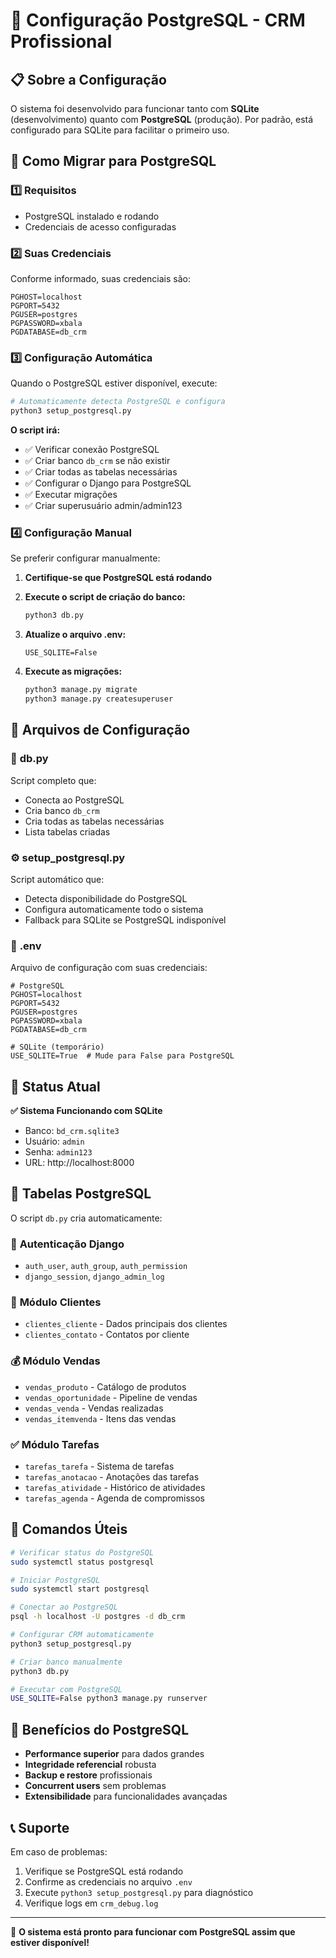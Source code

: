 # 🐘 Configuração PostgreSQL - CRM Profissional

## 📋 Sobre a Configuração

O sistema foi desenvolvido para funcionar tanto com **SQLite** (desenvolvimento) quanto com **PostgreSQL** (produção). Por padrão, está configurado para SQLite para facilitar o primeiro uso.

## 🚀 Como Migrar para PostgreSQL

### 1️⃣ **Requisitos**
- PostgreSQL instalado e rodando
- Credenciais de acesso configuradas

### 2️⃣ **Suas Credenciais**
Conforme informado, suas credenciais são:
```env
PGHOST=localhost
PGPORT=5432
PGUSER=postgres
PGPASSWORD=xbala
PGDATABASE=db_crm
```

### 3️⃣ **Configuração Automática**

Quando o PostgreSQL estiver disponível, execute:

```bash
# Automaticamente detecta PostgreSQL e configura
python3 setup_postgresql.py
```

**O script irá:**
- ✅ Verificar conexão PostgreSQL
- ✅ Criar banco `db_crm` se não existir
- ✅ Criar todas as tabelas necessárias
- ✅ Configurar o Django para PostgreSQL
- ✅ Executar migrações
- ✅ Criar superusuário admin/admin123

### 4️⃣ **Configuração Manual**

Se preferir configurar manualmente:

1. **Certifique-se que PostgreSQL está rodando**
2. **Execute o script de criação do banco:**
   ```bash
   python3 db.py
   ```

3. **Atualize o arquivo .env:**
   ```env
   USE_SQLITE=False
   ```

4. **Execute as migrações:**
   ```bash
   python3 manage.py migrate
   python3 manage.py createsuperuser
   ```

## 📁 **Arquivos de Configuração**

### 🔧 **db.py**
Script completo que:
- Conecta ao PostgreSQL
- Cria banco `db_crm`
- Cria todas as tabelas necessárias
- Lista tabelas criadas

### ⚙️ **setup_postgresql.py**
Script automático que:
- Detecta disponibilidade do PostgreSQL
- Configura automaticamente todo o sistema
- Fallback para SQLite se PostgreSQL indisponível

### 📝 **.env**
Arquivo de configuração com suas credenciais:
```env
# PostgreSQL
PGHOST=localhost
PGPORT=5432
PGUSER=postgres
PGPASSWORD=xbala
PGDATABASE=db_crm

# SQLite (temporário)
USE_SQLITE=True  # Mude para False para PostgreSQL
```

## 🔄 **Status Atual**

**✅ Sistema Funcionando com SQLite**
- Banco: `bd_crm.sqlite3`
- Usuário: `admin`
- Senha: `admin123`
- URL: http://localhost:8000

## 🐘 **Tabelas PostgreSQL**

O script `db.py` cria automaticamente:

### 🔐 **Autenticação Django**
- `auth_user`, `auth_group`, `auth_permission`
- `django_session`, `django_admin_log`

### 👥 **Módulo Clientes**
- `clientes_cliente` - Dados principais dos clientes
- `clientes_contato` - Contatos por cliente

### 💰 **Módulo Vendas**
- `vendas_produto` - Catálogo de produtos
- `vendas_oportunidade` - Pipeline de vendas
- `vendas_venda` - Vendas realizadas
- `vendas_itemvenda` - Itens das vendas

### ✅ **Módulo Tarefas**
- `tarefas_tarefa` - Sistema de tarefas
- `tarefas_anotacao` - Anotações das tarefas
- `tarefas_atividade` - Histórico de atividades
- `tarefas_agenda` - Agenda de compromissos

## 🔧 **Comandos Úteis**

```bash
# Verificar status do PostgreSQL
sudo systemctl status postgresql

# Iniciar PostgreSQL
sudo systemctl start postgresql

# Conectar ao PostgreSQL
psql -h localhost -U postgres -d db_crm

# Configurar CRM automaticamente
python3 setup_postgresql.py

# Criar banco manualmente
python3 db.py

# Executar com PostgreSQL
USE_SQLITE=False python3 manage.py runserver
```

## 🎯 **Benefícios do PostgreSQL**

- **Performance superior** para dados grandes
- **Integridade referencial** robusta
- **Backup e restore** profissionais
- **Concurrent users** sem problemas
- **Extensibilidade** para funcionalidades avançadas

## 📞 **Suporte**

Em caso de problemas:
1. Verifique se PostgreSQL está rodando
2. Confirme as credenciais no arquivo `.env`
3. Execute `python3 setup_postgresql.py` para diagnóstico
4. Verifique logs em `crm_debug.log`

---

🚀 **O sistema está pronto para funcionar com PostgreSQL assim que estiver disponível!**
